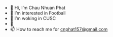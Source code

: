 - 👋 Hi, I’m Chau Nhuan Phat
- 👀 I’m interested in Football
- 🌱 I’m woking in CUSC
- 💞️ 
- 📫 How to reach me for cnphat157@gmail.com

<!---
PhatCN/PhatCN is a ✨ special ✨ repository because its `README.md` (this file) appears on your GitHub profile.
You can click the Preview link to take a look at your changes.
--->
